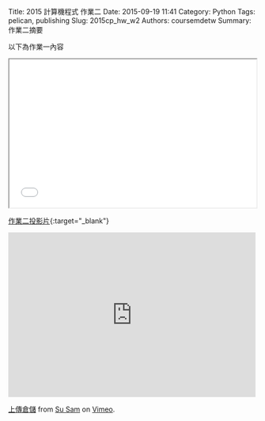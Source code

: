 Title: 2015 計算機程式 作業二
Date: 2015-09-19 11:41
Category: Python
Tags: pelican, publishing
Slug: 2015cp_hw_w2
Authors: coursemdetw
Summary: 作業二摘要

以下為作業一內容

<iframe src="40423128_cp_w2_p.html" width="500" height="300"></iframe>

[作業二投影片](40423128_cp_w2_p.html){:target="_blank"}


<iframe src="https://player.vimeo.com/video/145991138" width="500" height="333" frameborder="0" webkitallowfullscreen mozallowfullscreen allowfullscreen></iframe> <p><a href="https://vimeo.com/145991138">上傳倉儲</a> from <a href="https://vimeo.com/user45924793">Su Sam</a> on <a href="https://vimeo.com">Vimeo</a>.</p>